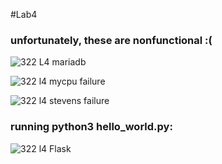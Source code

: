 #Lab4

### unfortunately, these are nonfunctional :(

![322 L4 mariadb](https://user-images.githubusercontent.com/94722008/236653087-48137887-088f-4caa-ab2b-61da89d89505.jpg)

![322 l4 mycpu failure](https://user-images.githubusercontent.com/94722008/236653092-09802626-4109-482d-a7be-0afde3d57b1c.jpg)

![322 l4 stevens failure](https://user-images.githubusercontent.com/94722008/236653093-a74b00bd-3243-43b5-a549-6a1557d96bbe.jpg)

### running python3 hello_world.py:

![322 l4 Flask](https://user-images.githubusercontent.com/94722008/236653161-76e8b280-14c9-4349-aad3-f3cf5807a97c.jpg)
